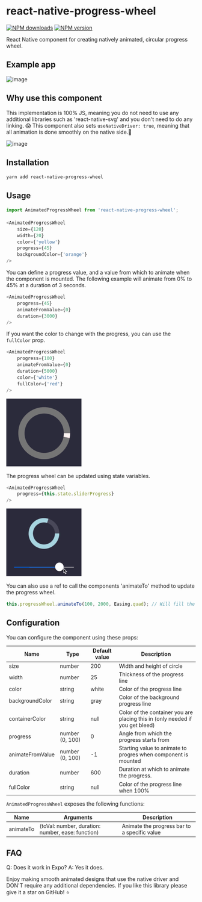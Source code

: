 # react-native-progress-wheel
<a href="https://www.npmjs.com/package/react-native-progress-wheel"><img src="https://img.shields.io/npm/dm/react-native-progress-wheel.svg?style=flat-square" alt="NPM downloads"></a>
  <a href="https://www.npmjs.com/package/react-native-progress-wheel"><img src="https://img.shields.io/npm/v/react-native-progress-wheel.svg?style=flat-square" alt="NPM version"></a>

React Native component for creating natively animated, circular progress wheel.

## Example app

![image](preview.gif)

## Why use this component

This implementation is 100% JS, meaning you do not need to use any additional libraries such as 'react-native-svg' and you don't need to do any linking. 😱
This component also sets `useNativeDriver: true`, meaning that all animation is done smoothly on the native side.💖

![image](performance_compare.gif)

## Installation

    yarn add react-native-progress-wheel

## Usage
```js
import AnimatedProgressWheel from 'react-native-progress-wheel';

<AnimatedProgressWheel 
    size={120} 
    width={20} 
    color={'yellow'}
    progress={45}
    backgroundColor={'orange'}
/>
```

You can define a progress value, and a value from which to animate when the component is mounted.
The following example will animate from 0% to 45% at a duration of 3 seconds.

```js
<AnimatedProgressWheel
    progress={45}
    animateFromValue={0}
    duration={3000}
/>
```

If you want the color to change with the progress, you can use the `fullColor` prop.

```js
<AnimatedProgressWheel
    progress={100}
    animateFromValue={0}
    duration={5000}
    color={'white'}
    fullColor={'red'}
/>
```

![image](colorchange.gif)

The progress wheel can be updated using state variables.

```js
<AnimatedProgressWheel
    progress={this.state.sliderProgress}
/>
```

![image](state.gif)

You can also use a ref to call the components 'animateTo' method to update the progress wheel.

```js
this.progressWheel.animateTo(100, 2000, Easing.quad); // Will fill the progress bar linearly in 2 seconds
```

## Configuration

You can configure the component using these props:

Name             | Type                   | Default value           | Description
-----------------|------------------------|-------------------------|--------------
size             | number                 | 200                     | Width and height of circle
width            | number                 | 25                      | Thickness of the progress line
color            | string                 | white                   | Color of the progress line
backgroundColor  | string                 | gray                    | Color of the background progress line
containerColor   | string                 | null                    | Color of the container you are placing this in (only needed if you get bleed)
progress         | number (0, 100)        | 0                       | Angle from which the progress starts from
animateFromValue | number (0, 100)        | -1                      | Starting value to animate to progres when component is mounted
duration         | number                 | 600                     | Duration at which to animate the progress.
fullColor        | string                 | null                    | Color of the progress line when 100%


`AnimatedProgressWheel` exposes the following functions:

Name        | Arguments                                                           | Description
------------|-----------                                                          |----------------
animateTo   | (toVal: number, duration: number, ease: function)                   | Animate the progress bar to a specific value

## FAQ
Q: Does it work in Expo?
A: Yes it does.

Enjoy making smooth animated designs that use the native driver and DON'T require any additional dependencies.
If you like this library please give it a star on GitHub! ⭐️
